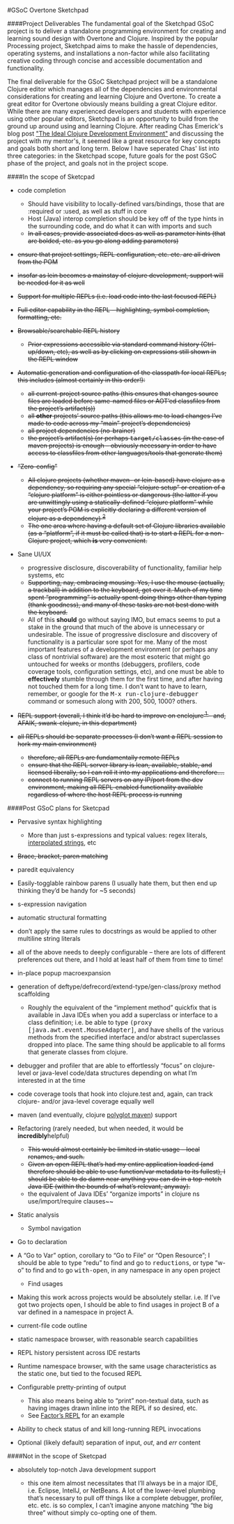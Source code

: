 #GSoC Overtone Sketchpad 

####Project Deliverables
The fundamental goal of the Sketchpad GSoC project is to deliver a standalone programming environment for creating and learning sound design with Overtone and Clojure. Inspired by the popular Processing project, Sketchpad aims to make the hassle of dependencies, operating systems, and installations a non-factor while also facilitating creative coding through concise and accessible documentation and functionality. 

The final deliverable for the GSoC Sketchpad project will be a standalone Clojure editor which manages all of the dependencies and environmental considerations for creating and learning Clojure and Overtone. To create a great editor for Overtone obviously means building a great Clojure editor. While there are many experienced developers and students with experience using other popular editors, Sketchpad is an opportunity to build from the ground up around using and learning Clojure. After reading Chas Emerick's blog post ["The Ideal Clojure Development Environment"](http://cemerick.com/ideal-clojure-development-environment/) and discussing the project with my mentor's, it seemed like a great resource for key concepts and goals both short and long term. Below I have seperated Chas' list into three categories: in the Sketchpad scope, future goals for the post GSoC phase of the project, and goals not in the project scope. 

####In the scope of Sketcpad

- code completion
	+ Should have visibility to locally-defined vars/bindings, those that are :required or :used, as well as stuff in core
	+ Host (Java) interop completion should be key off of the type hints in the surrounding code, and do what it can with imports and such
	+ ~~In all cases, provide associated docs as well as parameter hints (that are bolded, etc. as you go along adding parameters)~~	

- ~~ensure that project settings, REPL configuration, etc. etc. are all driven from the POM~~

- ~~insofar as lein becomes a mainstay of clojure development, support will be needed for it as well~~

- ~~Support for multiple REPLs (i.e. load code into the last focused REPL)~~

- ~~Full editor capability in the REPL – highlighting, symbol completion, formatting, etc.~~

- ~~Browsable/searchable REPL history~~

	+ ~~Prior expressions accessible via standard command history (Ctrl-up/down, etc), as well as by clicking on expressions still shown in the REPL window~~

- ~~Automatic generation and configuration of the classpath for local REPLs; this includes (almost certainly in this order!):~~

	+ ~~all current-project source paths (this ensures that changes source files are loaded before same-named files or AOT&#8217;ed classfiles from the project&#8217;s artifact(s))~~
	+ ~~all <strong>other</strong> projects&#8217; source paths (this allows me to load changes I&#8217;ve made to code across my &#8220;main&#8221; project&#8217;s dependencies)~~
	+ ~~all project dependencies (no-brainer)~~
	+ ~~the project&#8217;s artifact(s) (or perhaps <tt>target/classes</tt> (in the case of maven projects) is enough – obviously necessary in order to have access to classfiles from other languages/tools that generate them)~~

- ~~&#8220;Zero-config&#8221;~~

	+ ~~All clojure projects (whether maven- or lein-based) have clojure as a dependency, so requiring any special &#8220;clojure setup&#8221; or creation of a &#8220;clojure platform&#8221; is either pointless or dangerous (the latter if you are unwittingly using a statically-defined &#8220;clojure platform&#8221; while your project&#8217;s POM is explicitly declaring a different version of clojure as a dependency) <sup> <a href="#fn2"> 2 </a> </sup>~~
	+ ~~The one area where having a default set of Clojure libraries available (as a &#8220;platform&#8221;, if it must be called that) is to start a REPL for a non-Clojure project, which <strong>is</strong> very convenient.~~

- Sane UI/UX

	+ progressive disclosure, discoverability of functionality, familiar help systems, etc
	+ ~~Supporting, nay, embracing mousing. Yes, I use the mouse (actually, a trackball) in addition to the keyboard, get over it. Much of my time spent &#8220;programming&#8221; is actually spent doing things other than typing (thank goodness), and many of these tasks are not best done with the keyboard.~~
	+ All of this <strong>should</strong> go without saying IMO, but emacs seems to put a stake in the ground that much of the above is unnecessary or undesirable. The issue of progressive disclosure and discovery of functionality is a particular sore spot for me. Many of the most important features of a development environment (or perhaps any class of nontrivial software) are the most esoteric that might go untouched for weeks or months (debuggers, profilers, code coverage tools, configuration settings, etc), and one must be able to <strong>effectively</strong> stumble through them for the first time, and after having not touched them for a long time. I don&#8217;t want to have to learn, remember, or google for the <tt>M-x run-clojure-debugger</tt> command or somesuch along with 200, 500, 1000? others.

- ~~REPL support (overall, I think it&#8217;d be hard to improve on enclojure<sup><a href="#fn1"> 1 </a> </sup> – and, AFAIK, swank-clojure, in this department)~~

- ~~all REPLs should be separate processes (I don&#8217;t want a REPL session to hork my main environment)~~

	+ ~~therefore, all REPLs are fundamentally remote REPLs~~
	+ ~~ensure that the REPL server library is lean, available, stable, and licensed liberally, so I can roll it into my applications and therefore&#8230;.~~
	+ ~~connect to running REPL servers on any IP/port from the dev environment, making all REPL-enabled functionality available regardless of where the host REPL process is running~~

####Post GSoC plans for Sketcpad
- Pervasive syntax highlighting

	+ More than just s-expressions and typical values: regex literals, <a href="http://cemerick.com/2009/12/04/string-interpolation-in-clojure/">interpolated strings</a>, etc

- ~~Brace, bracket, paren matching~~

- paredit equivalency

- Easily-togglable rainbow parens (I usually hate them, but then end up thinking they&#8217;d be handy for ~5 seconds)

- s-expression navigation

- automatic structural formatting

- don&#8217;t apply the same rules to docstrings as would be applied to other multiline string literals

- all of the above needs to deeply configurable – there are lots of different preferences out there, and I hold at least half of them from time to time!

- in-place popup macroexpansion
- generation of deftype/defrecord/extend-type/gen-class/proxy method scaffolding

	+ Roughly the equivalent of the &#8220;implement method&#8221; quickfix that is available in Java IDEs when you add a superclass or interface to a class definition; i.e. be able to type <tt>(proxy [java.awt.event.MouseAdapter]</tt>, and have shells of the various methods from the specified interface and/or abstract superclasses dropped into place. The same thing should be applicable to all forms that generate classes from clojure.

- debugger and profiler that are able to effortlessly &#8220;focus&#8221; on clojure-level or java-level code/data structures depending on what I&#8217;m interested in at the time
- code coverage tools that hook into clojure.test and, again, can track clojure- and/or java-level coverage equally well

- maven (and eventually, clojure <a href="http://polyglot.sonatype.org/">polyglot maven</a>) support

- Refactoring (rarely needed, but when needed, it would be <strong>incredibly</strong>helpful)

	+ ~~This would almost certainly be limited in static usage – local renames, and such.~~
	+ ~~Given an open REPL that&#8217;s had my entire application loaded (and therefore should be able to use function/var metadata to its fullest), I should be able to do damn near anything you can do in a top-notch Java IDE (within the bounds of what&#8217;s relevant, anyway).~~
	+ the equivalent of Java IDEs&#8217; &#8220;organize imports&#8221; in clojure ns use/import/require clauses~~

- Static analysis

	+ Symbol navigation

- Go to declaration
- A &#8220;Go to Var&#8221; option, corollary to &#8220;Go to File&#8221; or &#8220;Open Resource&#8221;; I should be able to type &#8220;redu&#8221; to find and go to <tt>reductions</tt>, or type &#8220;w-o&#8221; to find and to go <tt>with-open</tt>, in any namespace in any open project

	+ Find usages

- Making this work across projects would be absolutely stellar.  i.e. If I&#8217;ve got two projects open, I should be able to find usages in project B of a var defined in a namespace in project A.

- current-file code outline

- static namespace browser, with reasonable search capabilities

- REPL history persistent across IDE restarts

- Runtime namespace browser, with the same usage characteristics as the static one, but tied to the focused REPL

- Configurable pretty-printing of output

	+ This also means being able to &#8220;print&#8221; non-textual data, such as having images drawn inline into the REPL if so desired, etc.
	+ See <a href="http://re-factor.blogspot.com/2010/09/visual-repl.html">Factor&#8217;s REPL</a> for an example

- Ability to check status of and kill long-running REPL invocations

- Optional (likely default) separation of input, *out*, and *err* content

####Not in the scope of Sketcpad

- absolutely top-notch Java development support

	+ this one item almost necessitates that I&#8217;ll always be in a major IDE, i.e. Eclipse, IntellJ, or NetBeans. A lot of the lower-level plumbing that&#8217;s necessary to pull off things like a complete debugger, profiler, etc. etc. is so complex, I can&#8217;t imagine anyone matching &#8220;the big three&#8221; without simply co-opting one of them.


